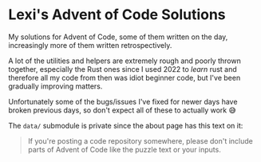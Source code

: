 # Lexi's Advent of Code Solutions

My solutions for Advent of Code, some of them written on the day, increasingly
more of them written retrospectively.

A lot of the utilities and helpers are extremely rough and poorly thrown
together, especially the Rust ones since I used 2022 to _learn_ rust and
therefore all my code from then was idiot beginner code, but I've been gradually
improving matters.

Unfortunately some of the bugs/issues I've fixed for newer days have broken
previous days, so don't expect all of these to actually work 😅

The `data/` submodule is private since the about page has this text on it:

> If you're posting a code repository somewhere, please don't include parts of
> Advent of Code like the puzzle text or your inputs.
